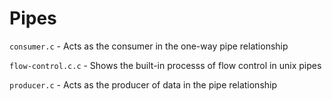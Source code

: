 # Pipes

`consumer.c` - Acts as the consumer in the one-way pipe relationship

`flow-control.c.c` - Shows the built-in processs of flow control in unix pipes

`producer.c` - Acts as the producer of data in the pipe relationship
